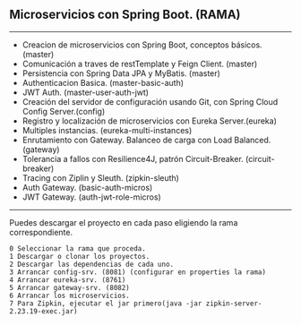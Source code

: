 ## Microservicios con Spring Boot. (RAMA)
---

* Creacion de microservicios con Spring Boot, conceptos básicos. (master)
* Comunicación a traves de restTemplate y  Feign Client. (master)
* Persistencia con Spring Data JPA y MyBatis. (master)
* Authenticacion Basica. (master-basic-auth)
* JWT Auth. (master-user-auth-jwt)
* Creación del servidor de configuración usando Git, con Spring Cloud Config Server.(config)
* Registro y localización de microservicios con Eureka Server.(eureka)
* Multiples instancias. (eureka-multi-instances)
* Enrutamiento con Gateway. Balanceo de carga con Load Balanced. (gateway)
* Tolerancia a fallos con Resilience4J, patrón Circuit-Breaker. (circuit-breaker)
* Tracing con Ziplin y Sleuth. (zipkin-sleuth)
* Auth Gateway. (basic-auth-micros)
* JWT Gateway. (auth-jwt-role-micros)


---

Puedes descargar el proyecto en cada paso eligiendo la rama correspondiente.

    0 Seleccionar la rama que proceda.
    1 Descargar o clonar los proyectos. 
    2 Descargar las dependencias de cada uno. 
    3 Arrancar config-srv. (8081) (configurar en properties la rama)
    4 Arrancar eureka-srv. (8761)
    5 Arrancar gateway-srv. (8082)
    6 Arrancar los microservicios.
    7 Para Zipkin, ejecutar el jar primero(java -jar zipkin-server-2.23.19-exec.jar)